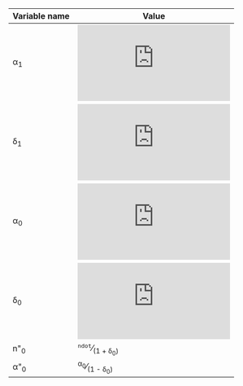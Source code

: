 Variable name | Value
------------- | -----
α<sub>1</sub> | ![equation](http://latex.codecogs.com/png.latex?%28%5Cfrac%7BConstants.ke%7D%7Bno%7D%29%5E%5Cfrac%7B2%7D%7B3%7D)
δ<sub>1</sub> | ![equation](http://latex.codecogs.com/png.latex?%5Cfrac%7B3%7D%7B2%7D%5Cfrac%7BConstants.k_2%7D%7B%7Ba_1%7D%5E2%7D%5Cfrac%7B%283cos%5E2%28inclo%29-1%29%7D%7B%281%20-%20ecco%5E2%29%5E%7B%5Cfrac%7B3%7D%7B2%7D%7D%7D)
α<sub>0</sub> | ![equation](http://latex.codecogs.com/png.latex?a_1%281%20-%20%5Cfrac%7B1%7D%7B3%7D%5Cdelta_1%20-%20%7B%5Cdelta_1%7D%5E2%20-%20%5Cfrac%7B134%7D%7B81%7D%7B%5Cdelta_1%7D%5E3%29)
δ<sub>0</sub> | ![equation](http://latex.codecogs.com/png.latex?%5Cfrac%7B3%7D%7B2%7D%5Cfrac%7BConstants.k_2%7D%7B%7Ba_0%7D%5E2%7D%5Cfrac%7B%283cos%5E2%28inclo%29-1%29%7D%7B%281%20-%20ecco%5E2%29%5E%7B%5Cfrac%7B3%7D%7B2%7D%7D%7D)
n"<sub>0</sub> | <sup>`ndot`</sup>⁄<sub>(1 + δ<sub>0</sub>)</sub>
α"<sub>0</sub> | <sup>α<sub>0</sub></sup>⁄<sub>(1 - δ<sub>0</sub>)</sub>